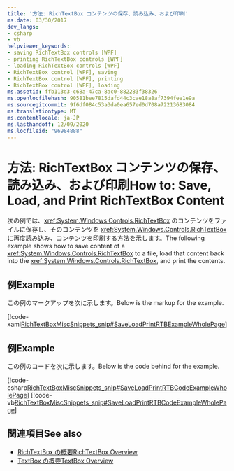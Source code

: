 ```yaml
---
title: '方法: RichTextBox コンテンツの保存、読み込み、および印刷'
ms.date: 03/30/2017
dev_langs:
- csharp
- vb
helpviewer_keywords:
- saving RichTextBox controls [WPF]
- printing RichTextBox controls [WPF]
- loading RichTextBox controls [WPF]
- RichTextBox control [WPF], saving
- RichTextBox control [WPF], printing
- RichTextBox control [WPF], loading
ms.assetid: ffb113d3-c68a-47ca-8ac0-882283f38326
ms.openlocfilehash: 90581bee7815dafd44c3cae18a8af7394fee1e9a
ms.sourcegitcommit: 9f6df084c53a3da0ea657ed0d708a72213683084
ms.translationtype: MT
ms.contentlocale: ja-JP
ms.lasthandoff: 12/09/2020
ms.locfileid: "96984888"
---
```

# <a name="how-to-save-load-and-print-richtextbox-content"></a><span data-ttu-id="04e71-102">方法: RichTextBox コンテンツの保存、読み込み、および印刷</span><span class="sxs-lookup"><span data-stu-id="04e71-102">How to: Save, Load, and Print RichTextBox Content</span></span>
<span data-ttu-id="04e71-103">次の例では、<xref:System.Windows.Controls.RichTextBox> のコンテンツをファイルに保存し、そのコンテンツを <xref:System.Windows.Controls.RichTextBox> に再度読み込み、コンテンツを印刷する方法を示します。</span><span class="sxs-lookup"><span data-stu-id="04e71-103">The following example shows how to save content of a <xref:System.Windows.Controls.RichTextBox> to a file, load that content back into the <xref:System.Windows.Controls.RichTextBox>, and print the contents.</span></span>  
  
## <a name="example"></a><span data-ttu-id="04e71-104">例</span><span class="sxs-lookup"><span data-stu-id="04e71-104">Example</span></span>  
 <span data-ttu-id="04e71-105">この例のマークアップを次に示します。</span><span class="sxs-lookup"><span data-stu-id="04e71-105">Below is the markup for the example.</span></span>  
  
 [!code-xaml[RichTextBoxMiscSnippets_snip#SaveLoadPrintRTBExampleWholePage](~/samples/snippets/csharp/VS_Snippets_Wpf/RichTextBoxMiscSnippets_snip/CSharp/SaveLoadPrintRTB.xaml#saveloadprintrtbexamplewholepage)]  
  
## <a name="example"></a><span data-ttu-id="04e71-106">例</span><span class="sxs-lookup"><span data-stu-id="04e71-106">Example</span></span>  
 <span data-ttu-id="04e71-107">この例のコードを次に示します。</span><span class="sxs-lookup"><span data-stu-id="04e71-107">Below is the code behind for the example.</span></span>  
  
 [!code-csharp[RichTextBoxMiscSnippets_snip#SaveLoadPrintRTBCodeExampleWholePage](~/samples/snippets/csharp/VS_Snippets_Wpf/RichTextBoxMiscSnippets_snip/CSharp/SaveLoadPrintRTB.xaml.cs#saveloadprintrtbcodeexamplewholepage)]
 [!code-vb[RichTextBoxMiscSnippets_snip#SaveLoadPrintRTBCodeExampleWholePage](~/samples/snippets/visualbasic/VS_Snippets_Wpf/RichTextBoxMiscSnippets_snip/VisualBasic/SaveLoadPrintRTB.xaml.vb#saveloadprintrtbcodeexamplewholepage)]  
  
## <a name="see-also"></a><span data-ttu-id="04e71-108">関連項目</span><span class="sxs-lookup"><span data-stu-id="04e71-108">See also</span></span>

- [<span data-ttu-id="04e71-109">RichTextBox の概要</span><span class="sxs-lookup"><span data-stu-id="04e71-109">RichTextBox Overview</span></span>](richtextbox-overview.md)
- [<span data-ttu-id="04e71-110">TextBox の概要</span><span class="sxs-lookup"><span data-stu-id="04e71-110">TextBox Overview</span></span>](textbox-overview.md)
